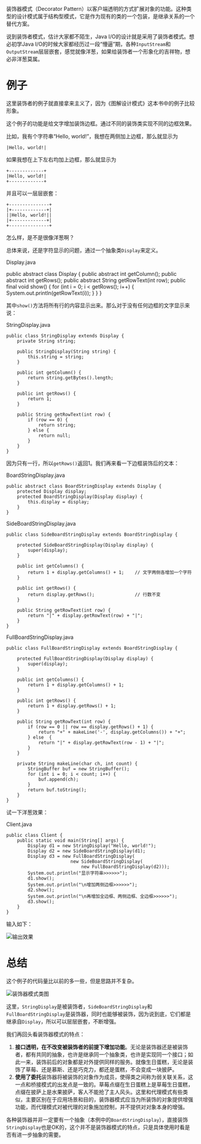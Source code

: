 装饰器模式（Decorator Pattern）以客户端透明的方式扩展对象的功能。这种类型的设计模式属于结构型模式，它是作为现有的类的一个包装，是继承关系的一个替代方案。

说到装饰者模式，估计大家都不陌生，Java I/O的设计就是采用了装饰者模式。想必初学Java I/O的时候大家都经历过一段“懵逼”期，各种`InputStream`和`OutputStream`层层嵌套，感觉就像洋葱，如果给装饰者一个形象化的吉祥物，想必非洋葱莫属。

# 例子

这里装饰者的例子就直接拿来主义了，因为《图解设计模式》这本书中的例子比较形象。

这个例子的功能是给文字增加装饰边框。通过不同的装饰类实现不同的边框效果。

比如，我有个字符串“Hello, world!”，我想在两侧加上边框，那么就显示为

    |Hello, world!|

如果我想在上下左右均加上边框，那么就显示为

    +-------------+
    |Hello, world!|
    +-------------+

并且可以一层层嵌套：

    +---------------+
    |+-------------+|
    ||Hello, world!||
    |+-------------+|
    +---------------+


怎么样，是不是很像洋葱啊？

总体来说，还是字符显示的问题，通过一个抽象类`Display`来定义。

Display.java

public abstract class Display {
    public abstract int getColumn();
    public abstract int getRows();
    public abstract String getRowText(int row);
    public final void show() {
        for (int i = 0; i < getRows(); i++) {
            System.out.println(getRowText(i));
        }
    }
}

其中`show()`方法将所有行的内容显示出来。那么对于没有任何边框的文字显示来说：

StringDisplay.java

    public class StringDisplay extends Display {
        private String string;
    
        public StringDisplay(String string) {
            this.string = string;
        }
    
        public int getColumn() {
            return string.getBytes().length;
        }
    
        public int getRows() {
            return 1;
        }
    
        public String getRowText(int row) {
            if (row == 0) {
                return string;
            } else {
                return null;
            }
        }
    }

因为只有一行，所以`getRows()`返回1。我们再来看一下边框装饰后的文本：

BoardStringDisplay.java

    public abstract class BoardStringDisplay extends Display {
        protected Display display;
        protected BoardStringDisplay(Display display) {
            this.display = display;
        }
    }

SideBoardStringDisplay.java

    public class SideBoardStringDisplay extends BoardStringDisplay {
    
        protected SideBoardStringDisplay(Display display) {
            super(display);
        }
    
        public int getColumns() {
            return 1 + display.getColumns() + 1;    // 文字两侧各增加一个字符
        }
    
        public int getRows() {
            return display.getRows();               // 行数不变
        }
    
        public String getRowText(int row) {
            return "|" + display.getRowText(row) + "|";
        }
    }

FullBoardStringDisplay.java

    public class FullBoardStringDisplay extends BoardStringDisplay {
    
        protected FullBoardStringDisplay(Display display) {
            super(display);
        }
    
        public int getColumns() {
            return 1 + display.getColumns() + 1;
        }
    
        public int getRows() {
            return 1 + display.getRows() + 1;
        }
    
        public String getRowText(int row) {
            if (row == 0 || row == display.getRows() + 1) {
                return "+" + makeLine('-', display.getColumns()) + "+";
            } else  {
                return "|" + display.getRowText(row - 1) + "|";
            }
        }
    
        private String makeLine(char ch, int count) {
            StringBuffer buf = new StringBuffer();
            for (int i = 0; i < count; i++) {
                buf.append(ch);
            }
            return buf.toString();
        }
    }

试一下洋葱效果：

Client.java

    public class Client {
        public static void main(String[] args) {
            Display d1 = new StringDisplay("Hello, world!");
            Display d2 = new SideBoardStringDisplay(d1);
            Display d3 = new FullBoardStringDisplay(
                            new SideBoardStringDisplay(
                                new FullBoardStringDisplay(d2)));
            System.out.println("显示字符串>>>>>>");
            d1.show();
            System.out.println("\n增加两侧边框>>>>>>");
            d2.show();
            System.out.println("\n再增加全边框、两侧边框、全边框>>>>>>");
            d3.show();
        }
    }

输入如下：

![输出效果](images/result.png)

# 总结

这个例子的代码量比以前的多一些，但是思路并不复杂。

![装饰器模式类图](images/decorator.png)

这里，`StringDisplay`是被装饰者，`SideBoardStringDisplay`和`FullBoardStringDisplay`是装饰器，同时也能够被装饰，因为说到底，它们都是继承自`Display`，所以可以层层嵌套，不断增强。

我们再回头看装饰器模式的特点：
1. **接口透明，在不改变被装饰者的前提下增加功能**。无论是装饰器还是被装饰者，都有共同的抽象，也许是继承同一个抽象类，也许是实现同一个接口；如此一来，装饰前后的对象都是对外提供同样的服务。就像生日蛋糕，无论是装饰了草莓、还是慕斯、还是巧克力，都还是蛋糕，不会变成一块披萨。
2. **使用了委托**装饰器将被装饰的对象作为成员，使得类之间称为弱关联关系，这一点和桥接模式的出发点是一致的。草莓点缀在生日蛋糕上是草莓生日蛋糕，点缀在披萨上是水果披萨，客人不能抢了主人风头。这里和代理模式有些类似，主要区别在于应用场景和目的，装饰器模式应当为所装饰的对象提供增强功能，而代理模式对被代理的对象施加控制，并不提供对对象本身的增强。

各种装饰器并非一定要有一个抽象（本例中的`BoardStringDisplay`），直接装饰`StringDisplay`也是OK的，这个并不是装饰器模式的特点，只是具体使用时看是否有进一步抽象的需要。